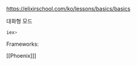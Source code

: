 https://elixirschool.com/ko/lessons/basics/basics


대화형 모드
```elixir
iex> 


```

Frameworks:

[[Phoenix]]]
